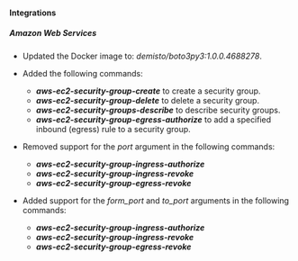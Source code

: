 
#### Integrations

##### Amazon Web Services

- Updated the Docker image to: *demisto/boto3py3:1.0.0.4688278*.
- Added the following commands:
  - ***aws-ec2-security-group-create*** to create a security group.
  - ***aws-ec2-security-group-delete*** to delete a security group.
  - ***aws-ec2-security-groups-describe*** to describe security groups.
  - ***aws-ec2-security-group-egress-authorize*** to add a specified inbound (egress) rule to a security group.

- Removed support for the *port* argument in the following commands:
  - ***aws-ec2-security-group-ingress-authorize***
  - ***aws-ec2-security-group-ingress-revoke***
  - ***aws-ec2-security-group-egress-revoke***

- Added support for the *form_port* and *to_port* arguments in the following commands:
  - ***aws-ec2-security-group-ingress-authorize***
  - ***aws-ec2-security-group-ingress-revoke***
  - ***aws-ec2-security-group-egress-revoke***
